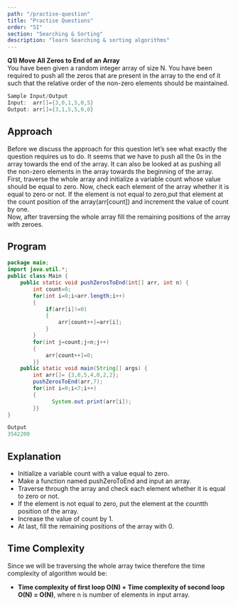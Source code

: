 ```yaml
---
path: "/practise-question"
title: "Practise Questions"
order: "5I"
section: "Searching & Sorting"
description: "learn Searching & sorting algorithms"
---
```


**Q1) Move All Zeros to End of an Array**<br>
You have been given a random integer array of size N. You have been required to push all the zeros that are present in the array to the end of it such that the relative order of the non-zero elements should be maintained.

```java
Sample Input/Output
​Input:  arr[]={3,0,1,5,0,5}
Output: arr[]={3,1,5,5,0,0}
```

## Approach

Before we discuss the approach for this question let’s see what exactly the question requires us to do. It seems that we have to push all the 0s in the array towards the end of the array. It can also be looked at as pushing all the non-zero elements in the array towards the beginning of the array.<br>
First, traverse the whole array and initialize a variable count whose value should be equal to zero. Now, check each element of the array whether it is equal to zero or not. If the element is not equal to zero,put that element at the count position of the array(arr[count]) and increment the value of count by one.<br>
Now, after traversing the whole array fill the remaining positions of the array with zeroes.

## Program

```java
package main;
import java.util.*;
public class Main {
	public static void pushZerosToEnd(int[] arr, int n) {
        int count=0;
        for(int i=0;i<arr.length;i++)
        {
            if(arr[i]!=0)
            {
                arr[count++]=arr[i];
            }
        }
        for(int j=count;j<n;j++)
        {
            arr[count++]=0;
        }}
	public static void main(String[] args) {
		int arr[]= {3,0,5,4,0,2,2};
		pushZerosToEnd(arr,7);
		for(int i=0;i<7;i++)
		{
	          System.out.print(arr[i]);
		}}
}
```

```java
Output
3542200
```

## Explanation

- Initialize a variable count with a value equal to zero.<br>
- Make a function named pushZeroToEnd and input an array.<br>
- Traverse through the array and check each element whether it is equal to zero or not.<br>
- If the element is not equal to zero, put the element at the countth position of the array.<br>
- Increase the value of count by 1.<br>
- At last, fill the remaining positions of the array with 0.<br>

## Time Complexity

Since we will be traversing the whole array twice therefore the time complexity of algorithm would be:

- **Time complexity of first loop O(N) + Time complexity of second loop O(N) = O(N)**,
  where n is number of elements in input array.
